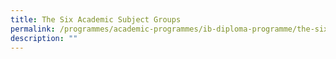 ```yaml
---
title: The Six Academic Subject Groups
permalink: /programmes/academic-programmes/ib-diploma-programme/the-six-academic-subject-groups/
description: ""
---
```

